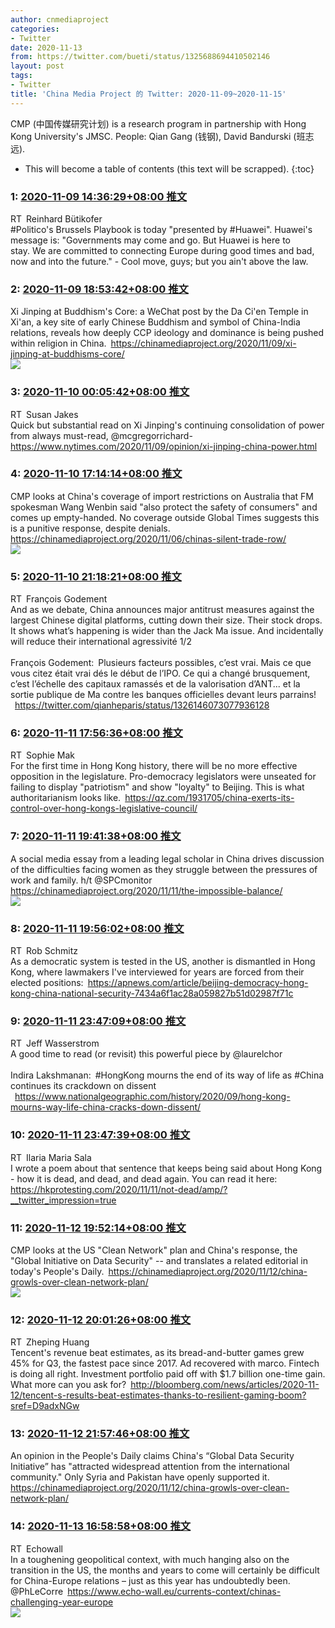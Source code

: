 ```yaml
---
author: cnmediaproject
categories:
- Twitter
date: 2020-11-13
from: https://twitter.com/bueti/status/1325688694410502146
layout: post
tags:
- Twitter
title: 'China Media Project 的 Twitter: 2020-11-09~2020-11-15'
---
```


CMP (中国传媒研究计划) is a research program in partnership with Hong Kong University's JMSC. People: Qian Gang (钱钢), David Bandurski (班志远). 

* This will become a table of contents (this text will be scrapped).
{:toc}

### 1: [2020-11-09 14:36:29+08:00 推文](https://twitter.com/bueti/status/1325688694410502146)

RT Reinhard Bütikofer<br>#Politico's Brussels Playbook is today "presented by #Huawei". Huawei's message is: "Governments may come and go. But Huawei is here to stay. We are committed to connecting Europe during good times and bad, now and into the future." - Cool move, guys; but you ain't above the law.

### 2: [2020-11-09 18:53:42+08:00 推文](https://twitter.com/cnmediaproject/status/1325753425741615104)

Xi Jinping at Buddhism's Core: a WeChat post by the Da Ci'en Temple in Xi'an, a key site of early Chinese Buddhism and symbol of China-India relations, reveals how deeply CCP ideology and dominance is being pushed within religion in China. <a href="https://chinamediaproject.org/2020/11/09/xi-jinping-at-buddhisms-core/" target="_blank" rel="noopener noreferrer">https://chinamediaproject.org/2020/11/09/xi-jinping-at-buddhisms-core/</a><br><img style src="https://pbs.twimg.com/media/EmYFmexXYAE5VdM?format=jpg&name=orig" referrerpolicy="no-referrer">

### 3: [2020-11-10 00:05:42+08:00 推文](https://twitter.com/susanjakes/status/1325831941145436160)

RT Susan Jakes<br>Quick but substantial read on Xi Jinping's continuing consolidation of power from always must-read, @mcgregorrichard- <a href="https://www.nytimes.com/2020/11/09/opinion/xi-jinping-china-power.html" target="_blank" rel="noopener noreferrer">https://www.nytimes.com/2020/11/09/opinion/xi-jinping-china-power.html</a>

### 4: [2020-11-10 17:14:14+08:00 推文](https://twitter.com/cnmediaproject/status/1326090781116030979)

CMP looks at China's coverage of import restrictions on Australia that FM spokesman Wang Wenbin said "also protect the safety of consumers" and comes up empty-handed. No coverage outside Global Times suggests this is a punitive response, despite denials. <a href="https://chinamediaproject.org/2020/11/06/chinas-silent-trade-row/" target="_blank" rel="noopener noreferrer">https://chinamediaproject.org/2020/11/06/chinas-silent-trade-row/</a><br><img style src="https://pbs.twimg.com/media/Emc3fheW8AAhlkx?format=jpg&name=orig" referrerpolicy="no-referrer">

### 5: [2020-11-10 21:18:21+08:00 推文](https://twitter.com/FGodement/status/1326152213220249600)

RT François Godement<br>And as we debate, China announces major antitrust measures against the largest Chinese digital platforms, cutting down their size. Their stock drops. It shows what’s happening is wider than the Jack Ma issue. And incidentally will reduce their international agressivité 1/2<br><br>François Godement: Plusieurs facteurs possibles, c’est vrai. Mais ce que vous citez était vrai dés le début de l’IPO. Ce qui a changé brusquement, c’est l’échelle des capitaux ramassés et de la valorisation d’ANT... et la sortie publique de Ma contre les banques officielles devant leurs parrains!<br> <a href="https://twitter.com/qianheparis/status/1326146073077936128" target="_blank" rel="noopener noreferrer">https://twitter.com/qianheparis/status/1326146073077936128</a>

### 6: [2020-11-11 17:56:36+08:00 推文](https://twitter.com/SophieMak1/status/1326463833083244544)

RT Sophie Mak<br>For the first time in Hong Kong history, there will be no more effective opposition in the legislature. Pro-democracy legislators were unseated for failing to display "patriotism" and show "loyalty" to Beijing. This is what authoritarianism looks like. <a href="https://qz.com/1931705/china-exerts-its-control-over-hong-kongs-legislative-council/" target="_blank" rel="noopener noreferrer">https://qz.com/1931705/china-exerts-its-control-over-hong-kongs-legislative-council/</a>

### 7: [2020-11-11 19:41:38+08:00 推文](https://twitter.com/cnmediaproject/status/1326490264278601728)

A social media essay from a leading legal scholar in China drives discussion of the difficulties facing women as they struggle between the pressures of work and family. h/t @SPCmonitor <a href="https://chinamediaproject.org/2020/11/11/the-impossible-balance/" target="_blank" rel="noopener noreferrer">https://chinamediaproject.org/2020/11/11/the-impossible-balance/</a><br><img style src="https://pbs.twimg.com/media/EmijpPEXUAA-bQ_?format=jpg&name=orig" referrerpolicy="no-referrer">

### 8: [2020-11-11 19:56:02+08:00 推文](https://twitter.com/rob_schmitz/status/1326493888014639107)

RT Rob Schmitz<br>As a democratic system is tested in the US, another is dismantled in Hong Kong, where lawmakers I've interviewed for years are forced from their elected positions: <a href="https://apnews.com/article/beijing-democracy-hong-kong-china-national-security-7434a6f1ac28a059827b51d02987f71c" target="_blank" rel="noopener noreferrer">https://apnews.com/article/beijing-democracy-hong-kong-china-national-security-7434a6f1ac28a059827b51d02987f71c</a>

### 9: [2020-11-11 23:47:09+08:00 推文](https://twitter.com/jwassers/status/1326552050952335367)

RT Jeff Wasserstrom<br>A good time to read (or revisit) this powerful piece by @laurelchor<br><br>Indira Lakshmanan: #HongKong mourns the end of its way of life as #China continues its crackdown on dissent<br> <a href="https://www.nationalgeographic.com/history/2020/09/hong-kong-mourns-way-life-china-cracks-down-dissent/" target="_blank" rel="noopener noreferrer">https://www.nationalgeographic.com/history/2020/09/hong-kong-mourns-way-life-china-cracks-down-dissent/</a>

### 10: [2020-11-11 23:47:39+08:00 推文](https://twitter.com/IlariaMariaSala/status/1326552174315282437)

RT Ilaria Maria Sala<br>I wrote a poem about that sentence that keeps being said about Hong Kong - how it is dead, and dead, and dead again. You can read it here: <a href="https://hkprotesting.com/2020/11/11/not-dead/amp/?__twitter_impression=true" target="_blank" rel="noopener noreferrer">https://hkprotesting.com/2020/11/11/not-dead/amp/?__twitter_impression=true</a>

### 11: [2020-11-12 19:52:14+08:00 推文](https://twitter.com/cnmediaproject/status/1326855319461523460)

CMP looks at the US "Clean Network" plan and China's response, the "Global Initiative on Data Security" -- and translates a related editorial in today's People's Daily. <a href="https://chinamediaproject.org/2020/11/12/china-growls-over-clean-network-plan/" target="_blank" rel="noopener noreferrer">https://chinamediaproject.org/2020/11/12/china-growls-over-clean-network-plan/</a><br><img style src="https://pbs.twimg.com/media/Emnv3ZBXUAAW7NF?format=jpg&name=orig" referrerpolicy="no-referrer">

### 12: [2020-11-12 20:01:26+08:00 推文](https://twitter.com/pingroma/status/1326857636118032384)

RT Zheping Huang<br>Tencent's revenue beat estimates, as its bread-and-butter games grew 45% for Q3, the fastest pace since 2017. Ad recovered with marco. Fintech is doing all right. Investment portfolio paid off with $1.7 billion one-time gain.<br>What more can you ask for? <a href="http://bloomberg.com/news/articles/2020-11-12/tencent-s-results-beat-estimates-thanks-to-resilient-gaming-boom?sref=D9adxNGw" target="_blank" rel="noopener noreferrer">http://bloomberg.com/news/articles/2020-11-12/tencent-s-results-beat-estimates-thanks-to-resilient-gaming-boom?sref=D9adxNGw</a>

### 13: [2020-11-12 21:57:46+08:00 推文](https://twitter.com/cnmediaproject/status/1326886911777120256)

An opinion in the People's Daily claims China's “Global Data Security Initiative” has "attracted widespread attention from the international community." Only Syria and Pakistan have openly supported it. <a href="https://chinamediaproject.org/2020/11/12/china-growls-over-clean-network-plan/" target="_blank" rel="noopener noreferrer">https://chinamediaproject.org/2020/11/12/china-growls-over-clean-network-plan/</a>

### 14: [2020-11-13 16:58:58+08:00 推文](https://twitter.com/projectechowall/status/1327174102923227136)

RT Echowall<br>In a toughening geopolitical context, with much hanging also on the transition in the US, the months and years to come will certainly be difficult for China-Europe relations – just as this year has undoubtedly been. @PhLeCorre <a href="https://www.echo-wall.eu/currents-context/chinas-challenging-year-europe" target="_blank" rel="noopener noreferrer">https://www.echo-wall.eu/currents-context/chinas-challenging-year-europe</a><br><img style src="https://pbs.twimg.com/media/EmsRysdW4AIR-EB?format=jpg&name=orig" referrerpolicy="no-referrer">

